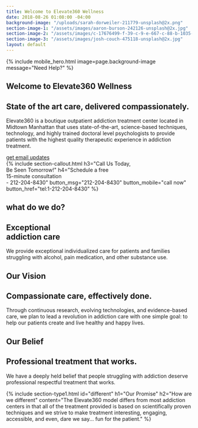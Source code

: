 ```yaml
---
title: Welcome to Elevate360 Wellness
date: 2018-08-26 01:08:00 -04:00
background-image: "/uploads/sarah-dorweiler-211779-unsplash@2x.png"
section-image-1: "/assets/images/aaron-burson-242126-unsplash@2x.jpg"
section-image-2: "/assets/images/c-17676499-f-39-c-9-e-667-c-88-b-1035-af-430-f-copy@2x.jpg"
section-image-3: "/assets/images/josh-couch-475118-unsplash@2x.jpg"
layout: default
---
```


{% include mobile_hero.html image=page.background-image message="Need Help?" %}

<section id="homepage_1" class="hero" style="background-image: url('{{ page.background-image }}')">
    <div class="section-content">
        <h1>Welcome to Elevate360 Wellness</h1>
        <h2>State of the art care, delivered compassionately.</h2>
        <p>
            Elevate360 is a boutique outpatient addiction treatment center located in Midtown Manhattan that uses state-of-the-art, science-based techniques, technology, and highly trained doctoral level psychologists to provide patients with the highest quality therapeutic experience in addiction treatment.
        </p>
        <a class="button rounded" href="/contact">get email updates</a>
    </div>
</section>
{% include section-callout.html
    h3="Call Us Today, <br class='only-mobile' />Be Seen Tomorrow!"
    h4="Schedule a free <br class='only-mobile' />15-minute consultation <br class='only-mobile' /><span class='only-desktop'>- </span>212-204-8430"
    button_msg="212-204-8430"
    button_mobile="call now"
    button_href="tel:1-212-204-8430"
%}
<section class="home-section" id="what_we_do">
    <div class="section-text">
        <h1 class="small">what do we do?</h1>
        <h2>Exceptional <br class='only-desktop' />addiction care</h2>
        <p>We provide exceptional individualized care for patients and families struggling with alcohol, pain medication, and other substance use.</p>
        <!-- <a class="learn-more">Learn More &#x2192;</a> -->
    </div>
    <div class="section-image" style="background-image: url('{{ page.section-image-1 }}')">
    </div>
</section>
<section class="home-section" id="our_vision">
    <div class="section-image" style="background-image: url('{{ page.section-image-2 }}')"></div>
    <div class="section-text">
        <h1 class="small">Our Vision</h1>
        <h2>Compassionate care, effectively done.</h2>
        <p>Through continuous research, evolving technologies, and evidence-based care, we plan to lead a revolution in addiction care with one simple goal: to help our patients create and live healthy and happy lives.</p>
        <!-- <a class="learn-more">Learn More &#x2192;</a> -->
    </div>
</section>
<section class="home-section" id="our_belief">
    <div class="section-text">
        <h1 class="small">Our Belief</h1>
        <h2>Professional treatment that works.</h2>
        <p>We have a deeply held belief that people struggling with addiction deserve professional respectful treatment that works.</p>
        <!-- <a class="learn-more">Learn More &#x2192;</a> -->
    </div>
    <div class="section-image" style="background-image: url('{{ page.section-image-3 }}')"></div>
</section>

{% include section-type1.html
    id="different"
    h1="Our Promise"
    h2="How are we different"
    content="The Elevate360 model differs from most addiction centers in that all of the treatment provided is based on scientifically proven techniques and we strive to make treatment interesting, engaging, accessible, and even, dare we say... fun for the patient."
%}
